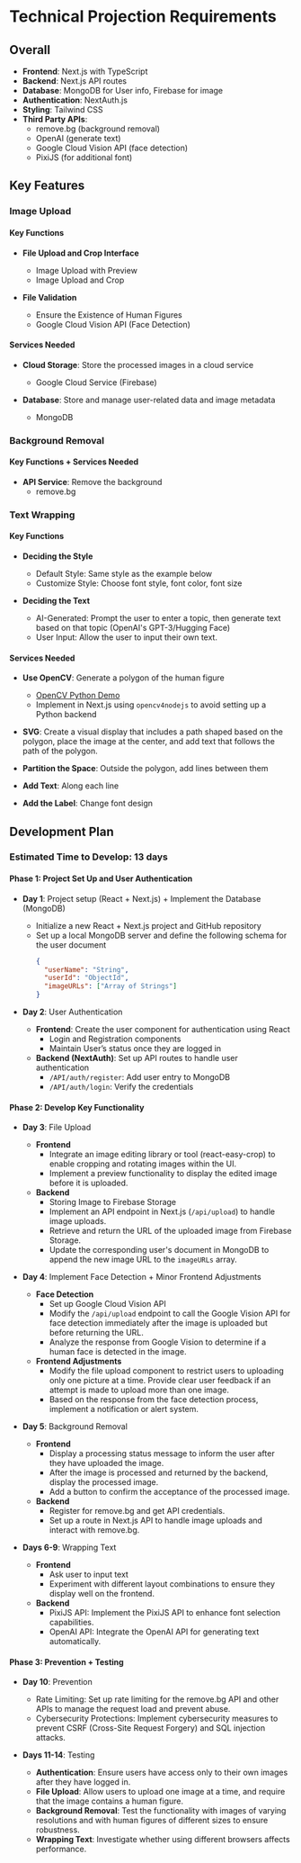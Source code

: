 # Technical Projection Requirements

## Overall

- **Frontend**: Next.js with TypeScript
- **Backend**: Next.js API routes
- **Database**: MongoDB for User info, Firebase for image
- **Authentication**: NextAuth.js
- **Styling**: Tailwind CSS
- **Third Party APIs**: 
  - remove.bg (background removal)
  - OpenAI (generate text)
  - Google Cloud Vision API (face detection)
  - PixiJS (for additional font)

## Key Features

### Image Upload

#### Key Functions
- **File Upload and Crop Interface**
  - Image Upload with Preview
  - Image Upload and Crop

- **File Validation**
  - Ensure the Existence of Human Figures
  - Google Cloud Vision API (Face Detection)

#### Services Needed
- **Cloud Storage**: Store the processed images in a cloud service
  - Google Cloud Service (Firebase)

- **Database**: Store and manage user-related data and image metadata
  - MongoDB

### Background Removal

#### Key Functions + Services Needed
- **API Service**: Remove the background
  - remove.bg

### Text Wrapping

#### Key Functions
- **Deciding the Style**
  - Default Style: Same style as the example below
  - Customize Style: Choose font style, font color, font size

- **Deciding the Text**
  - AI-Generated: Prompt the user to enter a topic, then generate text based on that topic (OpenAI's GPT-3/Hugging Face)
  - User Input: Allow the user to input their own text.

#### Services Needed
- **Use OpenCV**: Generate a polygon of the human figure
  - [OpenCV Python Demo](https://github.com/myfeng10/WrappingText/blob/main/find_polygon_from_image.py)
  - Implement in Next.js using `opencv4nodejs` to avoid setting up a Python backend

- **SVG**: Create a visual display that includes a path shaped based on the polygon, place the image at the center, and add text that follows the path of the polygon.

- **Partition the Space**: Outside the polygon, add lines between them

- **Add Text**: Along each line

- **Add the Label**: Change font design

## Development Plan

### Estimated Time to Develop: 13 days

#### Phase 1: Project Set Up and User Authentication

- **Day 1**: Project setup (React + Next.js) + Implement the Database (MongoDB)
  - Initialize a new React + Next.js project and GitHub repository
  - Set up a local MongoDB server and define the following schema for the user document
    ```json
    {
      "userName": "String",
      "userId": "ObjectId",
      "imageURLs": ["Array of Strings"]
    }
    ```

- **Day 2**: User Authentication
  - **Frontend**: Create the user component for authentication using React
    - Login and Registration components 
    - Maintain User’s status once they are logged in
  - **Backend (NextAuth)**: Set up API routes to handle user authentication
    - `/API/auth/register`: Add user entry to MongoDB
    - `/API/auth/login`: Verify the credentials

#### Phase 2: Develop Key Functionality

- **Day 3**: File Upload
  - **Frontend**
    - Integrate an image editing library or tool (react-easy-crop) to enable cropping and rotating images within the UI.
    - Implement a preview functionality to display the edited image before it is uploaded.
  - **Backend**
    - Storing Image to Firebase Storage
    - Implement an API endpoint in Next.js (`/api/upload`) to handle image uploads.
    - Retrieve and return the URL of the uploaded image from Firebase Storage.
    - Update the corresponding user's document in MongoDB to append the new image URL to the `imageURLs` array.

- **Day 4**: Implement Face Detection + Minor Frontend Adjustments
  - **Face Detection**
    - Set up Google Cloud Vision API
    - Modify the `/api/upload` endpoint to call the Google Vision API for face detection immediately after the image is uploaded but before returning the URL.
    - Analyze the response from Google Vision to determine if a human face is detected in the image.
  - **Frontend Adjustments**
    - Modify the file upload component to restrict users to uploading only one picture at a time. Provide clear user feedback if an attempt is made to upload more than one image.
    - Based on the response from the face detection process, implement a notification or alert system.

- **Day 5**: Background Removal
  - **Frontend**
    - Display a processing status message to inform the user after they have uploaded the image.
    - After the image is processed and returned by the backend, display the processed image.
    - Add a button to confirm the acceptance of the processed image.
  - **Backend**
    - Register for remove.bg and get API credentials.
    - Set up a route in Next.js API to handle image uploads and interact with remove.bg.

- **Days 6-9**: Wrapping Text
  - **Frontend**
    - Ask user to input text
    - Experiment with different layout combinations to ensure they display well on the frontend.
  - **Backend**
    - PixiJS API: Implement the PixiJS API to enhance font selection capabilities.
    - OpenAI API: Integrate the OpenAI API for generating text automatically.

#### Phase 3: Prevention + Testing

- **Day 10**: Prevention
  - Rate Limiting: Set up rate limiting for the remove.bg API and other APIs to manage the request load and prevent abuse.
  - Cybersecurity Protections: Implement cybersecurity measures to prevent CSRF (Cross-Site Request Forgery) and SQL injection attacks.

- **Days 11-14**: Testing
  - **Authentication**: Ensure users have access only to their own images after they have logged in.
  - **File Upload**: Allow users to upload one image at a time, and require that the image contains a human figure.
  - **Background Removal**: Test the functionality with images of varying resolutions and with human figures of different sizes to ensure robustness.
  - **Wrapping Text**: Investigate whether using different browsers affects performance.
